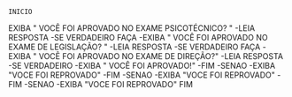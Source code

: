  	INICIO
 EXIBA " VOCÊ FOI APROVADO NO EXAME PSICOTÉCNICO? "
 -LEIA RESPOSTA 
 -SE VERDADEIRO FAÇA
 	-EXIBA " VOCÊ FOI APROVADO NO EXAME DE LEGISLAÇÃO? "
	-LEIA RESPOSTA
	-SE VERDADEIRO FAÇA
  		-EXIBA " VOCÊ FOI APROVADO NO EXAME DE DIREÇÃO?"
		-LEIA RESPOSTA
		-SE VERDADEIRO
			-EXIBA " VOCÊ FOI APROVADO!"
		-FIM
		-SENAO
			-EXIBA "VOCE FOI REPROVADO"
		-FIM
	-SENAO
		-EXIBA "VOCE FOI REPROVADO"
	-FIM
-SENAO
			-EXIBA "VOCE FOI REPROVADO"
FIM
